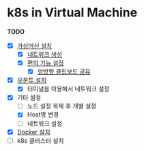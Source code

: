 # k8s in Virtual Machine

**TODO** 
- [x] [가상머신 설치](https://code-with-me.tistory.com/8)
    - [x] [네트워크 생성](https://code-with-me.tistory.com/8)
    - [x] [편의 기능 설정](https://code-with-me.tistory.com/8)
        - [x] [양방향 클립보드 공유](https://code-with-me.tistory.com/8)
- [x] [우분투 설치](https://code-with-me.tistory.com/9)
    - [x] 터미널을 이용해서 네트워크 설정 
- [x] 기타 설정 
    - [ ] 노드 설정 복제 후 개별 설정
    - [x] Host명 변경
    - [ ] 네트워크 설정
- [x] [Docker 설치](https://code-with-me.tistory.com/10)
- [ ] k8s 클러스터 설치

